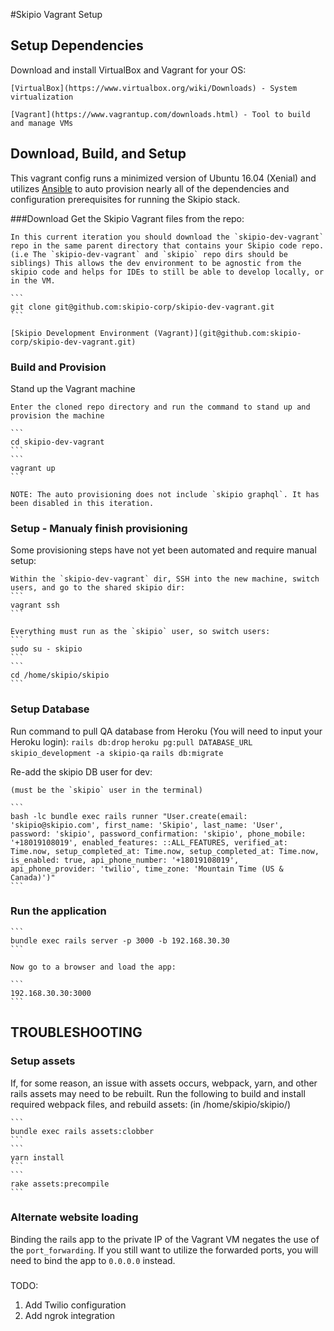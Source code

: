 #Skipio Vagrant Setup

## Setup Dependencies
Download and install VirtualBox and Vagrant for your OS:

    [VirtualBox](https://www.virtualbox.org/wiki/Downloads) - System virtualization

    [Vagrant](https://www.vagrantup.com/downloads.html) - Tool to build and manage VMs

## Download, Build, and Setup
This vagrant config runs a minimized version of Ubuntu 16.04 (Xenial) and utilizes [Ansible](https://www.ansible.com/resources/get-started) to auto provision nearly all of the dependencies and configuration prerequisites for running the Skipio stack.

###Download
Get the Skipio Vagrant files from the repo:

    In this current iteration you should download the `skipio-dev-vagrant` repo in the same parent directory that contains your Skipio code repo. (i.e The `skipio-dev-vagrant` and `skipio` repo dirs should be siblings) This allows the dev environment to be agnostic from the skipio code and helps for IDEs to still be able to develop locally, or in the VM.

    ```
    git clone git@github.com:skipio-corp/skipio-dev-vagrant.git 
    ```

    [Skipio Development Environment (Vagrant)](git@github.com:skipio-corp/skipio-dev-vagrant.git)

### Build and Provision
Stand up the Vagrant machine

    Enter the cloned repo directory and run the command to stand up and provision the machine

    ```
    cd skipio-dev-vagrant
    ```
    ```
    vagrant up
    ```

    NOTE: The auto provisioning does not include `skipio graphql`. It has been disabled in this iteration.

### Setup - Manualy finish provisioning
Some provisioning steps have not yet been automated and require manual setup:

    Within the `skipio-dev-vagrant` dir, SSH into the new machine, switch users, and go to the shared skipio dir:
    ```
    vagrant ssh
    ```

    Everything must run as the `skipio` user, so switch users:
    ```
    sudo su - skipio
    ```
    ```
    cd /home/skipio/skipio
    ```

### Setup Database
Run command to pull QA database from Heroku (You will need to input your Heroku login):
    ```
	rails db:drop
    ```
    ```
	heroku pg:pull DATABASE_URL skipio_development -a skipio-qa
    ```
    ```
	rails db:migrate
    ```

Re-add the skipio DB user for dev: 

    (must be the `skipio` user in the terminal)

    ```
    bash -lc bundle exec rails runner "User.create(email: 'skipio@skipio.com', first_name: 'Skipio', last_name: 'User', password: 'skipio', password_confirmation: 'skipio', phone_mobile: '+18019108019', enabled_features: ::ALL_FEATURES, verified_at: Time.now, setup_completed_at: Time.now, setup_completed_at: Time.now, is_enabled: true, api_phone_number: '+18019108019', api_phone_provider: 'twilio', time_zone: 'Mountain Time (US & Canada)')"
    ```

### Run the application

    ```
    bundle exec rails server -p 3000 -b 192.168.30.30
    ```

    Now go to a browser and load the app:

    ```
    192.168.30.30:3000
    ```

## TROUBLESHOOTING

### Setup assets
If, for some reason, an issue with assets occurs, webpack, yarn, and other rails assets may need to be rebuilt. Run the following to build and install required webpack files, and rebuild assets: (in /home/skipio/skipio/)

    ```
	bundle exec rails assets:clobber
    ```
    ```
	yarn install
    ```
    ```
	rake assets:precompile
    ```

### Alternate website loading
Binding the rails app to the private IP of the Vagrant VM negates the use of the `port_forwarding`. If you still want to utilize the forwarded ports, you will need to bind the app to `0.0.0.0` instead.

###
TODO:

1) Add Twilio configuration
2) Add ngrok integration